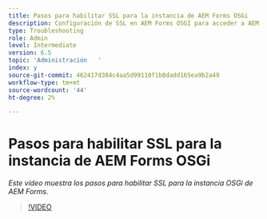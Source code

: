 ```yaml
---
title: Pasos para habilitar SSL para la instancia de AEM Forms OSGi
description: Configuración de SSL en AEM Forms OSGI para acceder a AEM a través de HTTPS
type: Troubleshooting
role: Admin
level: Intermediate
version: 6.5
topic: 'Administración   '
index: y
source-git-commit: 462417d384c4aa5d99110f1b8dadd165ea9b2a49
workflow-type: tm+mt
source-wordcount: '44'
ht-degree: 2%

---
```



# Pasos para habilitar SSL para la instancia de AEM Forms OSGi

*Este vídeo muestra los pasos para habilitar SSL para la instancia OSGi de AEM Forms.*

>[!VIDEO](https://video.tv.adobe.com/v/335524?quality=9&learn=on)